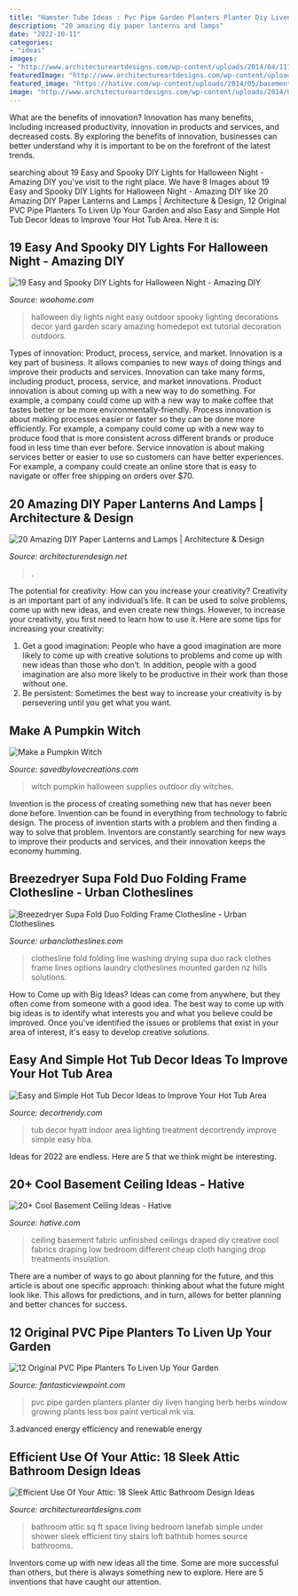 ```yaml
---
title: "Hamster Tube Ideas : Pvc Pipe Garden Planters Planter Diy Liven Hanging Herb Herbs Window Growing Plants Less Box Paint Vertical Mk Via"
description: "20 amazing diy paper lanterns and lamps"
date: "2022-10-11"
categories:
- "ideas"
images:
- "http://www.architectureartdesigns.com/wp-content/uploads/2014/04/1111.jpg"
featuredImage: "http://www.architectureartdesigns.com/wp-content/uploads/2014/04/1111.jpg"
featured_image: "https://hative.com/wp-content/uploads/2014/05/basement-ceiling-ideas/10-fabric-basement-ceiling.jpg"
image: "http://www.architectureartdesigns.com/wp-content/uploads/2014/04/1111.jpg"
---
```



What are the benefits of innovation?
Innovation has many benefits, including increased productivity, innovation in products and services, and decreased costs. By exploring the benefits of innovation, businesses can better understand why it is important to be on the forefront of the latest trends.

	

		
searching about 19 Easy and Spooky DIY Lights for Halloween Night - Amazing DIY you've visit to the right place. We have 8 Images about 19 Easy and Spooky DIY Lights for Halloween Night - Amazing DIY like 20 Amazing DIY Paper Lanterns and Lamps | Architecture &amp; Design, 12 Original PVC Pipe Planters To Liven Up Your Garden and also Easy and Simple Hot Tub Decor Ideas to Improve Your Hot Tub Area. Here it is:
		
    
## 19 Easy And Spooky DIY Lights For Halloween Night - Amazing DIY

<img loading=lazy src="http://www.woohome.com/wp-content/uploads/2014/10/diy-halloween-light-ideas-19.jpg" onerror="this.onerror=null;this.src='https://tse4.mm.bing.net/th?id=OIP.f4otQUmyRjgfFcUnMlS-fQHaJ4&amp;pid=15.1';" alt="19 Easy and Spooky DIY Lights for Halloween Night - Amazing DIY">

_Source: woohome.com_

>halloween diy lights night easy outdoor spooky lighting decorations decor yard garden scary amazing homedepot ext tutorial decoration outdoors. 

	

Types of innovation: Product, process, service, and market.
Innovation is a key part of business. It allows companies to new ways of doing things and improve their products and services. Innovation can take many forms, including product, process, service, and market innovations. 
Product innovation is about coming up with a new way to do something. For example, a company could come up with a new way to make coffee that tastes better or be more environmentally-friendly. Process innovation is about making processes easier or faster so they can be done more efficiently. For example, a company could come up with a new way to produce food that is more consistent across different brands or produce food in less time than ever before. Service innovation is about making services better or easier to use so customers can have better experiences. For example, a company could create an online store that is easy to navigate or offer free shipping on orders over $70.

    
## 20 Amazing DIY Paper Lanterns And Lamps | Architecture &amp; Design

<img loading=lazy src="https://cdn.architecturendesign.net/wp-content/uploads/2014/09/3142.jpg" onerror="this.onerror=null;this.src='https://tse1.mm.bing.net/th?id=OIP.2dTFvqhGI_SAWEGH_cma1QHaNN&amp;pid=15.1';" alt="20 Amazing DIY Paper Lanterns and Lamps | Architecture &amp; Design">

_Source: architecturendesign.net_

>. 

	

The potential for creativity: How can you increase your creativity?
Creativity is an important part of any individual’s life. It can be used to solve problems, come up with new ideas, and even create new things. However, to increase your creativity, you first need to learn how to use it. Here are some tips for increasing your creativity: 
1. Get a good imagination: People who have a good imagination are more likely to come up with creative solutions to problems and come up with new ideas than those who don’t. In addition, people with a good imagination are also more likely to be productive in their work than those without one. 
2. Be persistent: Sometimes the best way to increase your creativity is by persevering until you get what you want.

    
## Make A Pumpkin Witch

<img loading=lazy src="https://savedbylovecreations.com/wp-content/uploads/2012/10/PumpkinWitch3.png" onerror="this.onerror=null;this.src='https://tse2.mm.bing.net/th?id=OIP.gbzMgKffacUV8WU_z9nDQgHaKQ&amp;pid=15.1';" alt="Make a Pumpkin Witch">

_Source: savedbylovecreations.com_

>witch pumpkin halloween supplies outdoor diy witches. 

	

Invention is the process of creating something new that has never been done before. Invention can be found in everything from technology to fabric design. The process of invention starts with a problem and then finding a way to solve that problem. Inventors are constantly searching for new ways to improve their products and services, and their innovation keeps the economy humming.

    
## Breezedryer Supa Fold Duo Folding Frame Clothesline - Urban Clotheslines

<img loading=lazy src="https://urbanclotheslines.com/image.php?type=T&amp;id=50040" onerror="this.onerror=null;this.src='https://tse3.mm.bing.net/th?id=OIP.cuHsE9WGt04yGZ72cJvutQHaLS&amp;pid=15.1';" alt="Breezedryer Supa Fold Duo Folding Frame Clothesline - Urban Clotheslines">

_Source: urbanclotheslines.com_

>clothesline fold folding line washing drying supa duo rack clothes frame lines options laundry clotheslines mounted garden nz hills solutions. 

	

How to Come up with Big Ideas?
Ideas can come from anywhere, but they often come from someone with a good idea. The best way to come up with big ideas is to identify what interests you and what you believe could be improved. Once you've identified the issues or problems that exist in your area of interest, it's easy to develop creative solutions.

    
## Easy And Simple Hot Tub Decor Ideas To Improve Your Hot Tub Area

<img loading=lazy src="https://decortrendy.com/wp-content/uploads/2020/06/Hot-Tub-Decor-7.jpg" onerror="this.onerror=null;this.src='https://tse3.mm.bing.net/th?id=OIP.srdMlubTT_7BTLM1Hi-OMAHaKi&amp;pid=15.1';" alt="Easy and Simple Hot Tub Decor Ideas to Improve Your Hot Tub Area">

_Source: decortrendy.com_

>tub decor hyatt indoor area lighting treatment decortrendy improve simple easy hba. 

	

Ideas for 2022 are endless. Here are 5 that we think might be interesting. 

    
## 20+ Cool Basement Ceiling Ideas - Hative

<img loading=lazy src="https://hative.com/wp-content/uploads/2014/05/basement-ceiling-ideas/10-fabric-basement-ceiling.jpg" onerror="this.onerror=null;this.src='https://tse1.mm.bing.net/th?id=OIP.Uq68x3GP3c-Gd05eaCbOcAHaE7&amp;pid=15.1';" alt="20+ Cool Basement Ceiling Ideas - Hative">

_Source: hative.com_

>ceiling basement fabric unfinished ceilings draped diy creative cool fabrics draping low bedroom different cheap cloth hanging drop treatments insulation. 

	

There are a number of ways to go about planning for the future, and this article is about one specific approach: thinking about what the future might look like. This allows for predictions, and in turn, allows for better planning and better chances for success.

    
## 12 Original PVC Pipe Planters To Liven Up Your Garden

<img loading=lazy src="http://www.fantasticviewpoint.com/wp-content/uploads/2016/02/4637bd4b31c9f704cf1b1b649c54ca37-634x951.jpg" onerror="this.onerror=null;this.src='https://tse2.mm.bing.net/th?id=OIP.ZCwGW4yu9jQQRnxP2o46hAHaLH&amp;pid=15.1';" alt="12 Original PVC Pipe Planters To Liven Up Your Garden">

_Source: fantasticviewpoint.com_

>pvc pipe garden planters planter diy liven hanging herb herbs window growing plants less box paint vertical mk via. 

	

3.advanced energy efficiency and renewable energy

    
## Efficient Use Of Your Attic: 18 Sleek Attic Bathroom Design Ideas

<img loading=lazy src="http://www.architectureartdesigns.com/wp-content/uploads/2014/04/1111.jpg" onerror="this.onerror=null;this.src='https://tse3.mm.bing.net/th?id=OIP.bgoZAE6lEr643UUinXbLkAHaLI&amp;pid=15.1';" alt="Efficient Use Of Your Attic: 18 Sleek Attic Bathroom Design Ideas">

_Source: architectureartdesigns.com_

>bathroom attic sq ft space living bedroom lanefab simple under shower sleek efficient tiny stairs loft bathtub homes source bathrooms. 

	

Inventors come up with new ideas all the time. Some are more successful than others, but there is always something new to explore. Here are 5 inventions that have caught our attention.


